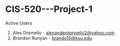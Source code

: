 # CIS-520---Project-1

Active Users

1) Alex Donnelly - alexanderdonnelly2@yahoo.com
1) Brandon Runyan - brando15@ksu.edu
